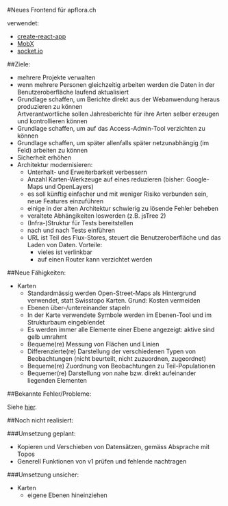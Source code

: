#Neues Frontend für apflora.ch

verwendet:

- [create-react-app](//github.com/facebookincubator/create-react-app)
- [MobX](//github.com/mobxjs/mobx)
- [socket.io](//socket.io/)

##Ziele:

- mehrere Projekte verwalten
- wenn mehrere Personen gleichzeitig arbeiten werden die Daten in der Benutzeroberfläche laufend aktualisiert
- Grundlage schaffen, um Berichte direkt aus der Webanwendung heraus produzieren zu können<br/>
  Artverantwortliche sollen Jahresberichte für ihre Arten selber erzeugen und kontrollieren können
- Grundlage schaffen, um auf das Access-Admin-Tool verzichten zu können
- Grundlage schaffen, um später allenfalls später netzunabhängig (im Feld) arbeiten zu können
- Sicherheit erhöhen
- Architektur modernisieren:
  - Unterhalt- und Erweiterbarkeit verbessern
  - Anzahl Karten-Werkzeuge auf eines reduzieren (bisher: Google-Maps und OpenLayers)
  - es soll künftig einfacher und mit weniger Risiko verbunden sein, neue Features einzuführen
  - einige in der alten Architektur schwierig zu lösende Fehler beheben
  - veraltete Abhängikeiten loswerden (z.B. jsTree 2)
  - (Infra-)Struktur für Tests bereitstellen
  - nach und nach Tests einführen
  - URL ist Teil des Flux-Stores, steuert die Benutzeroberfläche und das Laden von Daten. Vorteile:
    - vieles ist verlinkbar
    - auf einen Router kann verzichtet werden

##Neue Fähigkeiten:

- Karten
  - Standardmässig werden Open-Street-Maps als Hintergrund verwendet, statt Swisstopo Karten. Grund: Kosten vermeiden
  - Ebenen über-/untereinander stapeln
  - In der Karte verwendete Symbole werden im Ebenen-Tool und im Strukturbaum eingeblendet
  - Es werden immer alle Elemente einer Ebene angezeigt: aktive sind gelb umrahmt
  - Bequeme(re) Messung von Flächen und Linien
  - Differenzierte(re) Darstellung der verschiedenen Typen von Beobachtungen (nicht beurteilt, nicht zuzuordnen, zugeordnet)
  - Bequeme(re) Zuordnung von Beobachtungen zu Teil-Populationen
  - Bequemer(re) Darstellung von nahe bzw. direkt aufeinander liegenden Elementen

##Bekannte Fehler/Probleme:

Siehe [hier](https://github.com/FNSKtZH/apflora/issues?q=is%3Aopen+is%3Aissue+label%3Av2).

##Noch nicht realisiert:

###Umsetzung geplant:

- Kopieren und Verschieben von Datensätzen, gemäss Absprache mit Topos
- Generell Funktionen von v1 prüfen und fehlende nachtragen

###Umsetzung unsicher:

- Karten
  - eigene Ebenen hineinziehen
